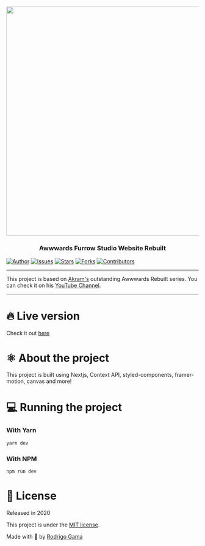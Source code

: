 <h1 align="center">
  <img src="./.github/images/demo.gif" width="600"/>
</h1>

<h3 align="center">
  Awwwards Furrow Studio Website Rebuilt
</h3>

[![Author](https://img.shields.io/badge/author-rodrigogama-brightgreen)](https://github.com/rodrigogama)
[![Issues](https://img.shields.io/github/issues/rodrigogama/awwwards-rebuilt-furrow)](https://github.com/rodrigogama/awwwards-rebuilt-furrow/issues)
[![Stars](https://img.shields.io/github/stars/rodrigogama/awwwards-rebuilt-furrow)](https://github.com/rodrigogama/awwwards-rebuilt-furrow/stargazers)
[![Forks](https://img.shields.io/github/forks/rodrigogama/awwwards-rebuilt-furrow)](https://github.com/rodrigogama/awwwards-rebuilt-furrow/network/members)
[![Contributors](https://img.shields.io/github/contributors/rodrigogama/awwwards-rebuilt-furrow)](https://github.com/rodrigogama/awwwards-rebuilt-furrow/graphs/contributors)

---

This project is based on [Akram's](https://github.com/wrongakram) outstanding Awwwards Rebuilt series. You can check it on his [YouTube Channel](https://www.youtube.com/c/WrongAkram/videos).

---

# 🔥 Live version

Check it out [here](https://awwwards-rebuilt-furrow.vercel.app)

# ⚛ About the project

This project is built using Nextjs, Context API, styled-components, framer-motion, canvas and more!

# 💻 Running the project

### With Yarn

```bash
yarn dev
```

### With NPM

```bash
npm run dev
```

# 📗 License

Released in 2020

This project is under the [MIT license](https://github.com/rodrigogama/awwwards-rebuilt-furrow/blob/main/LICENSE).

Made with 🖤 by [Rodrigo Gama](https://github.com/rodrigogama)
